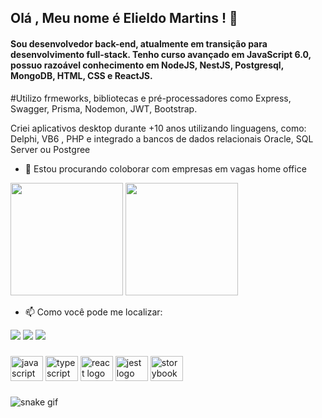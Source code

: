 
## Olá , Meu nome é Elieldo Martins !  👋

<!--
- 🔭 Estou atualmente estudando 
- 🌱 I’m currently learning ...
- 🤔 I’m looking for help with ...
- 💬 Ask me about ...
- 😄 Pronouns: ...
- ⚡ Fun fact: ...
-->

#### Sou desenvolvedor back-end, atualmente em transição para desenvolvimento full-stack. Tenho curso avançado em JavaScript 6.0, possuo razoável conhecimento em NodeJS,  NestJS, Postgresql, MongoDB, HTML, CSS e ReactJS.

#Utilizo frmeworks, bibliotecas e pré-processadores como Express, Swagger, Prisma, Nodemon, JWT, Bootstrap.

Criei aplicativos desktop durante +10 anos utilizando linguagens, como: Delphi, VB6 , PHP e integrado a bancos de dados relacionais Oracle, SQL Server ou Postgree

- 👯 Estou procurando coloborar com empresas em vagas home office

<div>
   <img height="180px" src="https://github-readme-stats.vercel.app/api?username=hefi1413&count_private=true&show_icons=true&theme=merko" />
   <img height="180px" src="https://github-readme-stats.vercel.app/api/top-langs/?username=hefi1413&layout=compact&theme=merko" />
</div>

- 📫 Como você pode me localizar:

<div>
   <img src="https://img.shields.io/badge/Gmail-D14836?style=for-the-badge&logo=gmail&logoColor=white" />
   <img src="https://img.shields.io/badge/WhatsApp-25D366?style=for-the-badge&logo=whatsapp&logoColor=white" />
   <img src="https://img.shields.io/badge/Instagram-E4405F?style=for-the-badge&logo=instagram&logoColor=white" />
</div>

###

<div align="left">
  <img src="https://cdn.jsdelivr.net/gh/devicons/devicon/icons/javascript/javascript-original.svg" height="40" width="52" alt="javascript logo"  />
  <img src="https://cdn.jsdelivr.net/gh/devicons/devicon/icons/typescript/typescript-original.svg" height="40" width="52" alt="typescript logo"  />
  <img src="https://cdn.jsdelivr.net/gh/devicons/devicon/icons/react/react-original.svg" height="40" width="52" alt="react logo"  />
  <img src="https://cdn.jsdelivr.net/gh/devicons/devicon/icons/jest/jest-plain.svg" height="40" width="52" alt="jest logo"  />
  <img src="https://cdn.jsdelivr.net/gh/devicons/devicon/icons/storybook/storybook-original.svg" height="40" width="52" alt="storybook logo"  />
</div>

###

###
![snake gif](https://github.com/hefi1413/hefi1413/blob/output/github-contribution-grid-snake.gif)

